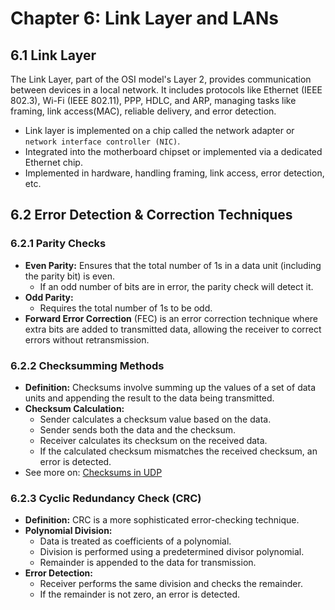 # Chapter 6: Link Layer and LANs

## 6.1 Link Layer

The Link Layer, part of the OSI model's Layer 2, provides communication between devices in a local network. It includes protocols like Ethernet (IEEE 802.3), Wi-Fi (IEEE 802.11), PPP, HDLC, and ARP, managing tasks like framing, link access(MAC), reliable delivery, and error detection.

- Link layer is implemented on a chip called the network adapter or `network interface controller (NIC)`.
- Integrated into the motherboard chipset or implemented via a dedicated Ethernet chip.
- Implemented in hardware, handling framing, link access, error detection, etc.

## 6.2 Error Detection & Correction Techniques

### 6.2.1 Parity Checks

- **Even Parity:** Ensures that the total number of 1s in a data unit (including the parity bit) is even.
  - If an odd number of bits are in error, the parity check will detect it.
- **Odd Parity:**
  - Requires the total number of 1s to be odd.
- **Forward Error Correction** (FEC) is an error correction technique where extra bits are added to transmitted data, allowing the receiver to correct errors without retransmission.

### 6.2.2 Checksumming Methods

- **Definition:** Checksums involve summing up the values of a set of data units and appending the result to the data being transmitted.
- **Checksum Calculation:**
  - Sender calculates a checksum value based on the data.
  - Sender sends both the data and the checksum.
  - Receiver calculates its checksum on the received data.
  - If the calculated checksum mismatches the received checksum, an error is detected.
- See more on: [Checksums in UDP](https://github.com/VasanthVanan/computer-networking-top-down-approach-notes/blob/main/Chapter%203%3A%20Transport%20Layer.md#35-udp-user-datagram-protocol)

### 6.2.3 Cyclic Redundancy Check (CRC)

- **Definition:** CRC is a more sophisticated error-checking technique.
- **Polynomial Division:**
  - Data is treated as coefficients of a polynomial.
  - Division is performed using a predetermined divisor polynomial.
  - Remainder is appended to the data for transmission.
- **Error Detection:**
  - Receiver performs the same division and checks the remainder.
  - If the remainder is not zero, an error is detected.

